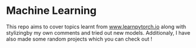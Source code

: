 # Machine Learning
This repo aims to cover topics learnt from www.learnpytorch.io along with stylizingby my own comments and tried out new models. Additionaly, I have also made some random projects which you can check out !
